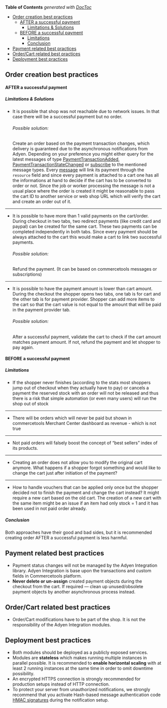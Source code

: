 <!-- START doctoc generated TOC please keep comment here to allow auto update -->
<!-- DON'T EDIT THIS SECTION, INSTEAD RE-RUN doctoc TO UPDATE -->
**Table of Contents**  *generated with [DocToc](https://github.com/thlorenz/doctoc)*

- [Order creation best practices](#order-creation-best-practices)
    - [AFTER a successful payment](#after-a-successful-payment)
      - [Limitations & Solutions](#limitations--solutions)
    - [BEFORE a successful payment](#before-a-successful-payment)
      - [Limitations](#limitations)
      - [Conclusion](#conclusion)
- [Payment related best practices](#payment-related-best-practices)
- [Order/Cart related best practices](#ordercart-related-best-practices)
- [Deployment best practices](#deployment-best-practices)

<!-- END doctoc generated TOC please keep comment here to allow auto update -->

## Order creation best practices
#### AFTER a successful payment
##### Limitations & Solutions
- It is possible that shop was not reachable due to network issues. In that case there will be a successful payment but no order.

  ###### Possible solution:
  Create an order based on the payment transaction changes, which delivery is guaranteed due to the asynchronous notifications from Adyen. Depending on your preference you might either query for the latest messages of type [PaymentTransactionAdded](https://docs.commercetools.com/api/message-types#paymenttransactionadded-message), [PaymentTransactionStateChanged](https://docs.commercetools.com/api/message-types#paymenttransactionstatechanged-message) or [subscribe](https://docs.commercetools.com/api/projects/subscriptions#create-a-subscription) to the mentioned message types. Every [message](https://docs.commercetools.com/api/message-types#message) will link its payment through the `resource` field and since every payment is attached to a cart one has all the informations at hand to decide if the cart has to be converted to order or not. Since the job or worker processing the message is not a usual place where the order is created it might be reasonable to pass the cart ID to another service or web shop URL which will verify the cart and create an order out of it.

------  
- It is possible to have more than 1 valid payments on the cart/order. During checkout in two tabs, two redirect payments
(like credit card and paypal) can be created for the same cart. These two payments can be completed independently in both tabs.
 Since every payment should be always attached to the cart this would make a cart to link two successful payments.
  ###### Possible solution:
  Refund the payment. (It can be based on commercetools messages or subscriptions)

------  
- It is possible to have the payment amount is lower than cart amount. During the checkout the shopper opens two tabs, one tab is for cart and
the other tab is for payment provider. Shopper can add more items to the cart so that the cart value is not equal to the 
amount that will be paid in the payment provider tab.

  ###### Possible solution:
  After a successful payment, validate the cart to check if the cart amount matches payment amount. 
  If not, refund the payment and let shopper to pay again.

#### BEFORE a successful payment
##### Limitations
- If the shopper never finishes (according to the stats most shoppers jump out of checkout when they actually have to pay) or cancels a payment the reserved stock with an order will not be released and thus there is a risk that simple automation (or even many users) will run the shop out of stock
------  
- There will be orders which will never be paid but shown in commercetools Merchant Center dashboard as revenue - which is not true
------  
- Not paid orders will falsely boost the concept of “best sellers” index of its products.
------  
- Creating an order does not allow you to modify the original cart anymore. What happens if a shopper forgot something and would like to change the cart just after initiation of the payment?
------  
- How to handle vouchers that can be applied only once but the shopper decided not to finish the payment and change the cart instead? It might require a new cart based on the old cart. The creation of a new cart with the same item might be an issue if an item had only stock = 1 and it has been used in not paid order already.

##### Conclusion
Both approaches have their good and bad sides, but it is recommended creating order AFTER a successful payment is less harmful.

## Payment related best practices

- Payment status changes will not be managed by the Adyen Integration library. Adyen Integration is base upon the 
transactions and custom fields in Commercetools platform.
- **Never delete or un-assign** created payment objects during the checkout from the cart. 
If required — clean up unused/obsolete payment objects by another asynchronous process instead.

## Order/Cart related best practices

- Order/Cart modifications have to be part of the shop. It is not the responsibility of the Adyen Integration modules.

## Deployment best practices

- Both modules should be deployed as a publicly exposed services.
- Modules are **stateless** which makes running multiple instances in parallel possible. It is recommended to **enable horizontal scaling** with at least 2 running instances at the same time in order to omit downtime possibility.
- An encrypted HTTPS connection is strongly recommended for production setups instead of HTTP connection.
- To protect your server from unauthorized notifications, we strongly recommend that you activate Hash-based message authentication code [HMAC signatures](../notification/docs/IntegrationGuide.md#step-1-set-up-notification-webhook-and-generate-hmac-signature) during the notification setup.
